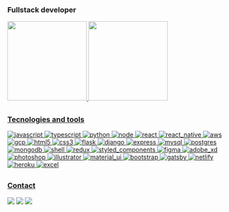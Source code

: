 ### Fullstack developer

<div>
  <a href="https://yagoernandes.com">
  <img height="180em" src="https://github-readme-stats.vercel.app/api?username=yagoernandes&show_icons=true&theme=dark&include_all_commits=true&count_private=true"/>
  <img height="180em" src="https://github-readme-stats.vercel.app/api/top-langs/?username=yagoernandes&layout=compact&langs_count=7&theme=dark"/>
</div>
  
<!--   
<div style="display: inline_block"><br>
  <img align="center" alt="Yago-Js" height="30" width="40" src="https://raw.githubusercontent.com/devicons/devicon/master/icons/javascript/javascript-plain.svg">
  <img align="center" alt="Yago-Ts" height="30" width="40" src="https://raw.githubusercontent.com/devicons/devicon/master/icons/typescript/typescript-plain.svg">
  <img align="center" alt="Yago-React" height="30" width="40" src="https://raw.githubusercontent.com/devicons/devicon/master/icons/react/react-original.svg">
  <img align="center" alt="Yago-HTML" height="30" width="40" src="https://raw.githubusercontent.com/devicons/devicon/master/icons/html5/html5-original.svg">
  <img align="center" alt="Yago-CSS" height="30" width="40" src="https://raw.githubusercontent.com/devicons/devicon/master/icons/css3/css3-original.svg">
  <img align="center" alt="Yago-Python" height="30" width="40" src="https://raw.githubusercontent.com/devicons/devicon/master/icons/python/python-original.svg">
</div> -->
  
##
  
### Tecnologies and tools
  
<img alt="javascript" src="https://img.shields.io/badge/JavaScript-F7DF1E?style=for-the-badge&logo=javascript&logoColor=black" target="_blank">
<img alt="typescript" src="https://img.shields.io/badge/TypeScript-007ACC?style=for-the-badge&logo=typescript&logoColor=white" target="_blank">
<img alt="python" src="https://img.shields.io/badge/Python-3776AB?style=for-the-badge&logo=python&logoColor=white" target="_blank">
<img alt="node" src="https://img.shields.io/badge/Node.js-43853D?style=for-the-badge&logo=node.js&logoColor=white" target="_blank">
<img alt="react" src="https://img.shields.io/badge/React-20232A?style=for-the-badge&logo=react&logoColor=61DAFB" target="_blank">
<img alt="react_native" src="https://img.shields.io/badge/React_Native-20232A?style=for-the-badge&logo=react&logoColor=61DAFB" target="_blank">
<img alt="aws" src="https://img.shields.io/badge/Amazon_AWS-232F3E?style=for-the-badge&logo=amazon-aws&logoColor=white" target="_blank">
<img alt="gcp" src="https://img.shields.io/badge/Google_Cloud-4285F4?style=for-the-badge&logo=google-cloud&logoColor=white" target="_blank">
<img alt="html5" src="https://img.shields.io/badge/HTML5-E34F26?style=for-the-badge&logo=html5&logoColor=white" target="_blank">
<img alt="css3" src="https://img.shields.io/badge/CSS3-1572B6?style=for-the-badge&logo=css3&logoColor=white" target="_blank">
<img alt="flask" src="https://img.shields.io/badge/Flask-000000?style=for-the-badge&logo=flask&logoColor=white" target="_blank">
<img alt="django" src="https://img.shields.io/badge/Django-092E20?style=for-the-badge&logo=django&logoColor=white" target="_blank">
<img alt="express" src="https://img.shields.io/badge/Express.js-404D59?style=for-the-badge&logo=express" target="_blank">
<img alt="mysql" src="https://img.shields.io/badge/MySQL-00000F?style=for-the-badge&logo=mysql&logoColor=white" target="_blank">
<img alt="postgres" src="https://img.shields.io/badge/PostgreSQL-316192?style=for-the-badge&logo=postgresql&logoColor=white" target="_blank">
<img alt="mongodb" src="https://img.shields.io/badge/MongoDB-4EA94B?style=for-the-badge&logo=mongodb&logoColor=white" target="_blank">
<img alt="shell" src="https://img.shields.io/badge/Shell_Script-121011?style=for-the-badge&logo=gnu-bash&logoColor=white" target="_blank">
<img alt="redux" src="https://img.shields.io/badge/Redux-593D88?style=for-the-badge&logo=redux&logoColor=white" target="_blank">
<img alt="styled_components" src="https://img.shields.io/badge/styled--components-DB7093?style=for-the-badge&logo=styled-components&logoColor=white" target="_blank">
<img alt="figma" src="https://img.shields.io/badge/Figma-4f5664?style=for-the-badge&logo=figma" target="_blank">
<img alt="adobe_xd" src="https://img.shields.io/badge/Adobe_XD-4f5664?style=for-the-badge&logo=adobexd" target="_blank">
<img alt="photoshop" src="https://img.shields.io/badge/Photoshop-4f5664?style=for-the-badge&logo=adobephotoshop" target="_blank">
<img alt="illustrator" src="https://img.shields.io/badge/Illustrator-4f5664?style=for-the-badge&logo=adobeillustrator" target="_blank">
<img alt="material_ui" src="https://img.shields.io/badge/Material--UI-0081CB?style=for-the-badge&logo=material-ui&logoColor=white" target="_blank">
<img alt="bootstrap" src="https://img.shields.io/badge/Bootstrap-563D7C?style=for-the-badge&logo=bootstrap&logoColor=white" target="_blank">
<img alt="gatsby" src="https://img.shields.io/badge/Gatsby-663399?style=for-the-badge&logo=gatsby&logoColor=white" target="_blank">
<img alt="netlify" src="https://img.shields.io/badge/Netlify-00C7B7?style=for-the-badge&logo=netlify&logoColor=white" target="_blank">
<img alt="heroku" src="https://img.shields.io/badge/Heroku-430098?style=for-the-badge&logo=heroku&logoColor=white" target="_blank">
<img alt="excel" src="https://img.shields.io/badge/Microsoft_Excel-217346?style=for-the-badge&logo=microsoft-excel&logoColor=white" target="_blank">
  
##
  
### Contact
  
<div> 
  <a href="https://instagram.com/yagoernandes" target="_blank"><img src="https://img.shields.io/badge/-Instagram-%23E4405F?style=for-the-badge&logo=instagram&logoColor=white" target="_blank"></a>
  <a href="https://www.linkedin.com/in/yagoernandes" target="_blank"><img src="https://img.shields.io/badge/-LinkedIn-%230077B5?style=for-the-badge&logo=linkedin&logoColor=white" target="_blank"></a> 
  <a href = "mailto:yago.700+contato@gmail.com"><img src="https://img.shields.io/badge/-Gmail-%23333?style=for-the-badge&logo=gmail&logoColor=white" target="_blank"></a>
</div>  

<!--
**yagoernandes/yagoernandes** is a ✨ _special_ ✨ repository because its `README.md` (this file) appears on your GitHub profile.

Here are some ideas to get you started:

- 🔭 I’m currently working on ...
- 🌱 I’m currently learning ...
- 👯 I’m looking to collaborate on ...
- 🤔 I’m looking for help with ...
- 💬 Ask me about ...
- 📫 How to reach me: ...
- 😄 Pronouns: ...
- ⚡ Fun fact: ...
-->
